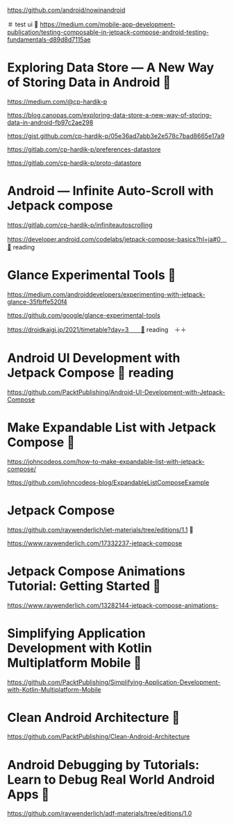https://github.com/android/nowinandroid

＃ test ui 🔴
https://medium.com/mobile-app-development-publication/testing-composable-in-jetpack-compose-android-testing-fundamentals-d89d8d7115ae

# Exploring Data Store — A New Way of Storing Data in Android 🔴
https://medium.com/@cp-hardik-p

https://blog.canopas.com/exploring-data-store-a-new-way-of-storing-data-in-android-fb97c2ae298

https://gist.github.com/cp-hardik-p/05e36ad7abb3e2e578c7bad8665e17a9

https://gitlab.com/cp-hardik-p/preferences-datastore

https://gitlab.com/cp-hardik-p/proto-datastore

# Android — Infinite Auto-Scroll with Jetpack compose
https://gitlab.com/cp-hardik-p/infiniteautoscrolling


https://developer.android.com/codelabs/jetpack-compose-basics?hl=ja#0　🔴 reading

# Glance Experimental Tools 🔴
https://medium.com/androiddevelopers/experimenting-with-jetpack-glance-35fbffe520f4

https://github.com/google/glance-experimental-tools


https://droidkaigi.jp/2021/timetable?day=3　　🔴 reading　＋＋


# Android UI Development with Jetpack Compose 🔴 reading
https://github.com/PacktPublishing/Android-UI-Development-with-Jetpack-Compose

# Make Expandable List with Jetpack Compose 🔴
https://johncodeos.com/how-to-make-expandable-list-with-jetpack-compose/

https://github.com/johncodeos-blog/ExpandableListComposeExample

# Jetpack Compose
https://github.com/raywenderlich/jet-materials/tree/editions/1.1 🔴

https://www.raywenderlich.com/17332237-jetpack-compose

#  Jetpack Compose Animations Tutorial: Getting Started 🔴
https://www.raywenderlich.com/13282144-jetpack-compose-animations-

# Simplifying Application Development with Kotlin Multiplatform Mobile 🔴
https://github.com/PacktPublishing/Simplifying-Application-Development-with-Kotlin-Multiplatform-Mobile

# Clean Android Architecture 🔴
https://github.com/PacktPublishing/Clean-Android-Architecture


# Android Debugging by Tutorials: Learn to Debug Real World Android Apps 🔴
https://github.com/raywenderlich/adf-materials/tree/editions/1.0
